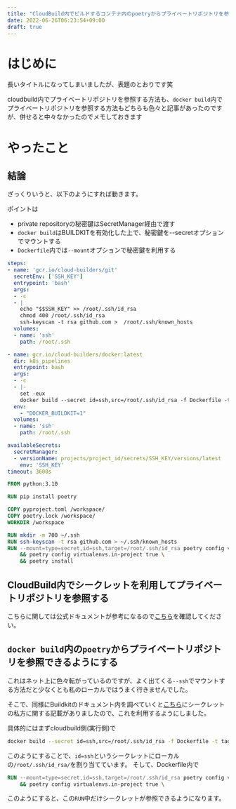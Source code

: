 ```yaml
---
title: "CloudBuild内でビルドするコンテナ内のpoetryからプライベートリポジトリを参照する方法"
date: 2022-06-26T06:23:54+09:00
draft: true
---
```

# はじめに
長いタイトルになってしまいましたが、表題のとおりです笑

cloudbuild内でプライベートリポジトリを参照する方法も、`docker build`内でプライベートリポジトリを参照する方法もどちらも色々と記事があったのですが、併せると中々なかったのでメモしておきます

# やったこと
## 結論

ざっくりいうと、以下のようにすれば動きます。

ポイントは
- private repositoryの秘密鍵はSecretManager経由で渡す
- `docker build`はBUILDKITを有効化した上で、秘密鍵を--secretオプションでマウントする
- `Dockerfile`内では`--mount`オプションで秘密鍵を利用する


```yaml
steps:
- name: 'gcr.io/cloud-builders/git'
  secretEnv: ['SSH_KEY']
  entrypoint: 'bash'
  args:
  - -c
  - |
    echo "$$SSH_KEY" >> /root/.ssh/id_rsa
    chmod 400 /root/.ssh/id_rsa
    ssh-keyscan -t rsa github.com >  /root/.ssh/known_hosts
  volumes:
  - name: 'ssh'
    path: /root/.ssh

- name: gcr.io/cloud-builders/docker:latest
  dir: k8s_pipelines
  entrypoint: bash
  args:
  - -c
  - |-
    set -eux
    docker build --secret id=ssh,src=/root/.ssh/id_rsa -f Dockerfile -t tag-name:latest .
  env:
    - "DOCKER_BUILDKIT=1"
  volumes:
  - name: 'ssh'
    path: /root/.ssh

availableSecrets:
  secretManager:
  - versionName: projects/project_id/secrets/SSH_KEY/versions/latest
    env: 'SSH_KEY'
timeout: 3600s
```

```Dockerfile
FROM python:3.10

RUN pip install poetry

COPY pyproject.toml /workspace/
COPY poetry.lock /workspace/
WORKDIR /workspace

RUN mkdir -m 700 ~/.ssh
RUN ssh-keyscan -t rsa github.com > ~/.ssh/known_hosts
RUN --mount=type=secret,id=ssh,target=/root/.ssh/id_rsa poetry config virtualenvs.create true \
    && poetry config virtualenvs.in-project true \
    && poetry install
```

## CloudBuild内でシークレットを利用してプライベートリポジトリを参照する

こちらに関しては公式ドキュメントが参考になるので[こちら](https://cloud.google.com/build/docs/access-github-from-build)を確認してください。

## `docker build`内の`poetry`からプライベートリポジトリを参照できるようにする

これはネット上に色々転がっているのですが、よく出てくる`--ssh`でマウントする方法だと少なくとも私のローカルではうまく行きませんでした。

そこで、同様にBuildkitのドキュメント内を調べていくと[こちら](https://docs.docker.jp/develop/develop-images/build_enhancements.html#new-docker-build-secret-information)にシークレットの私方に関する記載がありましたので、これを利用するようにしました。

具体的にはまずcloudbuild側(実行側)で

```bash
docker build --secret id=ssh,src=/root/.ssh/id_rsa -f Dockerfile -t tag-name:latest .
```

このようにすることで、`id=ssh`というシークレットにローカルの`/root/.ssh/id_rsa/`を割り当てています。
そして、Dockerfile内で

```Dockerfile
RUN --mount=type=secret,id=ssh,target=/root/.ssh/id_rsa poetry config virtualenvs.create true \
    && poetry config virtualenvs.in-project true \
```

このようにすると、この`RUN`中だけシークレットが参照できるようになります。